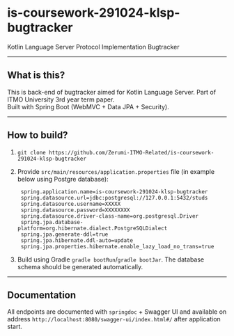 # is-coursework-291024-klsp-bugtracker

Kotlin Language Server Protocol Implementation Bugtracker

---

## What is this?

This is back-end of bugtracker aimed for Kotlin Language Server. Part of ITMO University 3rd year term paper.  
Built with Spring Boot (WebMVC + Data JPA + Security).

---

## How to build?

1. `git clone https://github.com/Zerumi-ITMO-Related/is-coursework-291024-klsp-bugtracker`
2. Provide `src/main/resources/application.properties` file (in example below using Postgre database):

        spring.application.name=is-coursework-291024-klsp-bugtracker
        spring.datasource.url=jdbc:postgresql://127.0.0.1:5432/studs
        spring.datasource.username=XXXXX
        spring.datasource.password=XXXXXXXX
        spring.datasource.driver-class-name=org.postgresql.Driver
        spring.jpa.database-platform=org.hibernate.dialect.PostgreSQLDialect
        spring.jpa.generate-ddl=true
        spring.jpa.hibernate.ddl-auto=update
        spring.jpa.properties.hibernate.enable_lazy_load_no_trans=true

3. Build using Gradle `gradle bootRun`/`gradle bootJar`. The database schema should be generated automatically.

---

## Documentation

All endpoints are documented with `springdoc` + Swagger UI and available on address `http://localhost:8080/swagger-ui/index.html#/` after application start.
